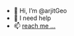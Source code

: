 - 👋 Hi, I’m @arjitGeo
- 👀 I need help
- 📫 [reach me ...](https://www.reddit.com/user/rgthehuman/)

<!---
arjitGeo/arjitGeo is a ✨ special ✨ repository because its `README.md` (this file) appears on your GitHub profile.
You can click the Preview link to take a look at your changes.
--->
